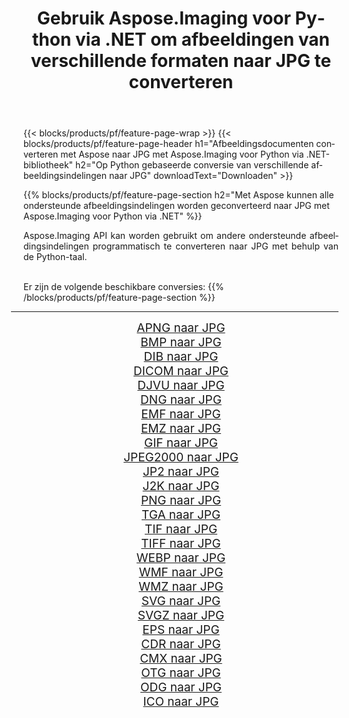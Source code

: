 ﻿---
title: Gebruik Aspose.Imaging voor Python via .NET om afbeeldingen van verschillende formaten naar JPG te converteren 
weight: 3920
url: /nl/python-net/conversion/to/jpg/ 
lang: nl
langdirlevel: 2
locales: zh-hans,ja,it,ru,de,es,fr,nl,id,lt,pl,pt,vi,tr,ko,zh-hant,ar,hi,th,sv,cs,uk,he
description: U kunt Aspose.Imaging voor Python gebruiken via de .NET-bibliotheek om van verschillende formaten naar JPG te converteren
---

{{< blocks/products/pf/feature-page-wrap >}}
{{< blocks/products/pf/feature-page-header h1="Afbeeldingsdocumenten converteren met Aspose naar JPG met Aspose.Imaging voor Python via .NET-bibliotheek" h2="Op Python gebaseerde conversie van verschillende afbeeldingsindelingen naar JPG" downloadText="Downloaden" >}}


{{% blocks/products/pf/feature-page-section  h2="Met Aspose kunnen alle ondersteunde afbeeldingsindelingen worden geconverteerd naar JPG met Aspose.Imaging voor Python via .NET" %}}
<p align=justify>Aspose.Imaging API kan worden gebruikt om andere ondersteunde afbeeldingsindelingen programmatisch te converteren naar JPG met behulp van de Python-taal.</p>
<br/>
Er zijn de volgende beschikbare conversies:
{{% /blocks/products/pf/feature-page-section %}}
<div class="container-fluid productfamilypage bg-gray">
    <div class="convertypes bg-gray agp-content section">
        <div class="container">
		<hr style="margin-left:-20px;"/>
		<div class="row other-converters" style="gap: 10px;font-size: 19px;text-align:center;">
		    <div class='col-md-2 other-converter remove-lp remove-rp'><a href="/imaging/nl/python-net/conversion/apng-to-jpg/" style="padding:15px;">APNG naar JPG</a></div>
<div class='col-md-2 other-converter remove-lp remove-rp'><a href="/imaging/nl/python-net/conversion/bmp-to-jpg/" style="padding:15px;">BMP naar JPG</a></div>
<div class='col-md-2 other-converter remove-lp remove-rp'><a href="/imaging/nl/python-net/conversion/dib-to-jpg/" style="padding:15px;">DIB naar JPG</a></div>
<div class='col-md-2 other-converter remove-lp remove-rp'><a href="/imaging/nl/python-net/conversion/dicom-to-jpg/" style="padding:15px;">DICOM naar JPG</a></div>
<div class='col-md-2 other-converter remove-lp remove-rp'><a href="/imaging/nl/python-net/conversion/djvu-to-jpg/" style="padding:15px;">DJVU naar JPG</a></div>
<div class='col-md-2 other-converter remove-lp remove-rp'><a href="/imaging/nl/python-net/conversion/dng-to-jpg/" style="padding:15px;">DNG naar JPG</a></div>
<div class='col-md-2 other-converter remove-lp remove-rp'><a href="/imaging/nl/python-net/conversion/emf-to-jpg/" style="padding:15px;">EMF naar JPG</a></div>
<div class='col-md-2 other-converter remove-lp remove-rp'><a href="/imaging/nl/python-net/conversion/emz-to-jpg/" style="padding:15px;">EMZ naar JPG</a></div>
<div class='col-md-2 other-converter remove-lp remove-rp'><a href="/imaging/nl/python-net/conversion/gif-to-jpg/" style="padding:15px;">GIF naar JPG</a></div>
<div class='col-md-2 other-converter remove-lp remove-rp'><a href="/imaging/nl/python-net/conversion/jpeg2000-to-jpg/" style="padding:15px;">JPEG2000 naar JPG</a></div>
<div class='col-md-2 other-converter remove-lp remove-rp'><a href="/imaging/nl/python-net/conversion/jp2-to-jpg/" style="padding:15px;">JP2 naar JPG</a></div>
<div class='col-md-2 other-converter remove-lp remove-rp'><a href="/imaging/nl/python-net/conversion/j2k-to-jpg/" style="padding:15px;">J2K naar JPG</a></div>
<div class='col-md-2 other-converter remove-lp remove-rp'><a href="/imaging/nl/python-net/conversion/png-to-jpg/" style="padding:15px;">PNG naar JPG</a></div>
<div class='col-md-2 other-converter remove-lp remove-rp'><a href="/imaging/nl/python-net/conversion/tga-to-jpg/" style="padding:15px;">TGA naar JPG</a></div>
<div class='col-md-2 other-converter remove-lp remove-rp'><a href="/imaging/nl/python-net/conversion/tif-to-jpg/" style="padding:15px;">TIF naar JPG</a></div>
<div class='col-md-2 other-converter remove-lp remove-rp'><a href="/imaging/nl/python-net/conversion/tiff-to-jpg/" style="padding:15px;">TIFF naar JPG</a></div>
<div class='col-md-2 other-converter remove-lp remove-rp'><a href="/imaging/nl/python-net/conversion/webp-to-jpg/" style="padding:15px;">WEBP naar JPG</a></div>
<div class='col-md-2 other-converter remove-lp remove-rp'><a href="/imaging/nl/python-net/conversion/wmf-to-jpg/" style="padding:15px;">WMF naar JPG</a></div>
<div class='col-md-2 other-converter remove-lp remove-rp'><a href="/imaging/nl/python-net/conversion/wmz-to-jpg/" style="padding:15px;">WMZ naar JPG</a></div>
<div class='col-md-2 other-converter remove-lp remove-rp'><a href="/imaging/nl/python-net/conversion/svg-to-jpg/" style="padding:15px;">SVG naar JPG</a></div>
<div class='col-md-2 other-converter remove-lp remove-rp'><a href="/imaging/nl/python-net/conversion/svgz-to-jpg/" style="padding:15px;">SVGZ naar JPG</a></div>
<div class='col-md-2 other-converter remove-lp remove-rp'><a href="/imaging/nl/python-net/conversion/eps-to-jpg/" style="padding:15px;">EPS naar JPG</a></div>
<div class='col-md-2 other-converter remove-lp remove-rp'><a href="/imaging/nl/python-net/conversion/cdr-to-jpg/" style="padding:15px;">CDR naar JPG</a></div>
<div class='col-md-2 other-converter remove-lp remove-rp'><a href="/imaging/nl/python-net/conversion/cmx-to-jpg/" style="padding:15px;">CMX naar JPG</a></div>
<div class='col-md-2 other-converter remove-lp remove-rp'><a href="/imaging/nl/python-net/conversion/otg-to-jpg/" style="padding:15px;">OTG naar JPG</a></div>
<div class='col-md-2 other-converter remove-lp remove-rp'><a href="/imaging/nl/python-net/conversion/odg-to-jpg/" style="padding:15px;">ODG naar JPG</a></div>
<div class='col-md-2 other-converter remove-lp remove-rp'><a href="/imaging/nl/python-net/conversion/ico-to-jpg/" style="padding:15px;">ICO naar JPG</a></div>
                </div>
        </div>
    </div>
</div>
<br/>

